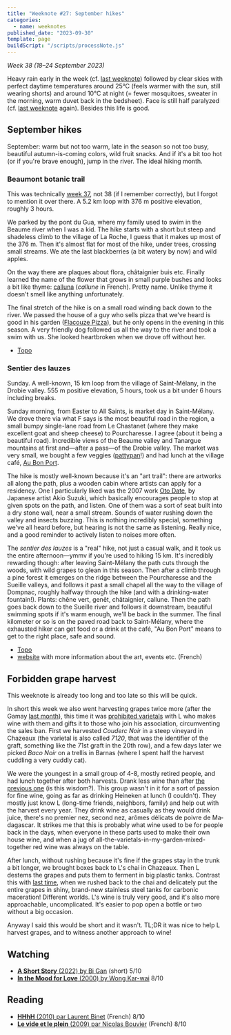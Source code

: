 ```yaml
---
title: "Weeknote #27: September hikes"
categories:
  - name: weeknotes
published_date: "2023-09-30"
template: page
buildScript: "/scripts/processNote.js"
---
```


_Week 38 (18–24 September 2023)_

Heavy rain early in the week (cf. [last weeknote](/notes/weeknote-26-unintended-smirks/)) followed by clear skies with perfect daytime temperatures around 25°C (feels warmer with the sun, still wearing shorts) and around 10°C at night (= fewer mosquitoes, sweater in the morning, warm duvet back in the bedsheet). Face is still half paralyzed (cf. [last weeknote](/notes/weeknote-26-unintended-smirks/) again). Besides this life is good.

## September hikes

September: warm but not too warm, late in the season so not too busy, beautiful autumn-is-coming colors, wild fruit snacks. And if it's a bit too hot (or if you're brave enough), jump in the river. The ideal hiking month.

### Beaumont botanic trail

This was technically [week 37](/notes/weeknote-26-unintended-smirks/), not 38 (if I remember correctly), but I forgot to mention it over there. A 5.2 km loop with 376 m positive elevation, roughly 3 hours.

We parked by the pont du Gua, where my family used to swim in the Beaume river when I was a kid. The hike starts with a short but steep and shadeless climb to the village of La Roche, I guess that it makes up most of the 376 m. Then it's almost flat for most of the hike, under trees, crossing small streams. We ate the last blackberries (a bit watery by now) and wild apples.

On the way there are plaques about flora, châtaignier buis etc. Finally learned the name of the flower that grows in small purple bushes and looks a bit like thyme: [calluna](https://en.wikipedia.org/wiki/Calluna) (_callune_ in French). Pretty name. Unlike thyme it doesn't smell like anything unfortunately.

The final stretch of the hike is on a small road winding back down to the river. We passed the house of a guy who sells pizza that we've heard is good in his garden ([Flacouze Pizza](https://maps.app.goo.gl/ksbVhJgtDrHQw6zu7)), but he only opens in the evening in this season. A very friendly dog followed us all the way to the river and took a swim with us. She looked heartbroken when we drove off without her.

- [Topo](https://rando.cevennes-ardeche.com/en/trek/32989-Beaumont-botanic-trail)

### Sentier des lauzes

Sunday. A well-known, 15 km loop from the village of Saint-Mélany, in the Drobie valley. 555 m positive elevation, 5 hours, took us a bit under 6 hours including breaks.

Sunday morning, from Easter to All Saints, is market day in Saint-Mélany. We drove there via what F says is the most beautiful road in the region, a small bumpy single-lane road from Le Chastanet (where they make excellent goat and sheep cheese) to Pourcharesse. I agree (about it being a beautiful road). Incredible views of the Beaume valley and Tanargue mountains at first and—after a pass—of the Drobie valley. The market was very small, we bought a few veggies ([pattypan](https://en.wikipedia.org/wiki/Pattypan_squash)!) and had lunch at the village café, [Au Bon Port](https://maps.app.goo.gl/Xs1Ab8b6gnoUjD4x7).

The hike is mostly well-known because it's an "art trail": there are artworks all along the path, plus a wooden cabin where artists can apply for a residency. One I particularly liked was the 2007 work [Oto Date](https://surlesentierdeslauzes.fr/oeuvre/oto-date/), by Japanese artist Akio Suzuki, which basically encourages people to stop at given spots on the path, and listen. One of them was a sort of seat built into a dry stone wall, near a small stream. Sounds of water rushing down the valley and insects buzzing. This is nothing incredibly special, something we've all heard before, but hearing is not the same as listening. Really nice, and a good reminder to actively listen to noises more often.

The _sentier des lauzes_ is a "real" hike, not just a casual walk, and it took us the entire afternoon—ymmv if you're used to hiking 15 km. It's incredibly rewarding though: after leaving Saint-Mélany the path cuts through the woods, with wild grapes to glean in this season. Then after a climb through a pine forest it emerges on the ridge between the Pourcharesse and the Sueille valleys, and follows it past a small chapel all the way to the village of Dompnac, roughly halfway through the hike (and with a drinking-water fountain!). Plants: <span lang="fr">chêne vert, genêt, châtaignier, callune</span>. Then the path goes back down to the Sueille river and follows it downstream, beautiful swimming spots if it's warm enough, we'll be back in the summer. The final kilometer or so is on the paved road back to Saint-Mélany, where the exhausted hiker can get food or a drink at the café, "Au Bon Port" means to get to the right place, safe and sound.

- [Topo](<https://rando.cevennes-ardeche.com/en/trek/106-Sentier-des-Lauzes-(flagstone-path)>)
- [website](https://surlesentierdeslauzes.fr/) with more information about the art, events etc. (French)

## Forbidden grape harvest

This weeknote is already too long and too late so this will be quick.

In short this week we also went harvesting grapes twice more (after the Gamay [last month](/notes/weeknote-23-heatwave-harvest/)), this time it was [prohibited varietals](/notes/weeknote-18-drinking-vitis-labrusca/) with L who makes wine with them and gifts it to those who join his association, circumventing the sales ban. First we harvested _Couderc Noir_ in a steep vineyard in Chazeaux (the varietal is also called _7120_, that was the identifier of the graft, something like the 71st graft in the 20th row), and a few days later we picked _Baco Noir_ on a trellis in Barnas (where I spent half the harvest cuddling a very cuddly cat).

We were the youngest in a small group of 4-8, mostly retired people, and had lunch together after both harvests. Drank less wine than after [the previous one](/notes/weeknote-23-heatwave-harvest/) (is this wisdom?). This group wasn't in it for a sort of passion for fine wine, going as far as drinking Heineken at lunch (I couldn't). They mostly just know L (long-time friends, neighbors, family) and help out with the harvest every year. They drink wine as casually as they would drink juice, there's no <span lang="fr">premier nez, second nez, arômes délicats de poivre de Madagascar</span>. It strikes me that this is probably what wine used to be for people back in the days, when everyone in these parts used to make their own house wine, and when a jug of all-the-varietals-in-my-garden-mixed-together red wine was always on the table.

After lunch, without rushing because it's fine if the grapes stay in the trunk a bit longer, we brought boxes back to L's chai in Chazeaux. Then L destems the grapes and puts them to ferment in big plastic tanks. Contrast this with [last time](/notes/weeknote-23-heatwave-harvest/), when we rushed back to the chai and delicately put the entire grapes in shiny, brand-new stainless steel tanks for carbonic maceration! Different worlds. L's wine is truly very good, and it's also more approachable, uncomplicated. It's easier to pop open a bottle or two without a big occasion.

Anyway I said this would be short and it wasn't. TL;DR it was nice to help L harvest grapes, and to witness another approach to wine!

## Watching

- [**A Short Story** (2022) by Bi Gan](/notes/a-short-story-by-bi-gan/) (short) 5/10
- [**In the Mood for Love** (2000) by Wong Kar-wai](/notes/in-the-mood-for-love-by-wong-kar-wai/) 8/10

## Reading

- [**HHhH** (2010) par Laurent Binet](/notes/hhhh-par-laurent-binet/) (French) 8/10
- [**Le vide et le plein** (2009) par Nicolas Bouvier](/notes/le-vide-et-le-plein-par-nicolas-bouvier/) (French) 8/10
